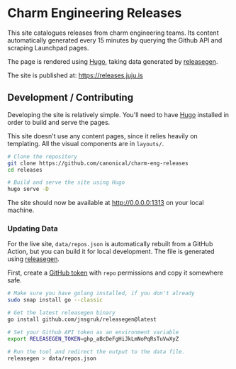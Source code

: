 # Charm Engineering Releases

This site catalogues releases from charm engineering teams. Its content automatically generated
every 15 minutes by querying the Github API and scraping Launchpad pages.

The page is rendered using [Hugo](https://gohugo.io), taking data generated by [releasegen](https://github.com/jnsgruk/releasegen).

The site is published at: https://releases.juju.is

## Development / Contributing

Developing the site is relatively simple. You'll need to have [Hugo](https://gohugo.com) installed
in order to build and serve the pages.

This site doesn't use any content pages, since it relies heavily on templating. All the visual
components are in `layouts/`.

```bash
# Clone the repository
git clone https://github.com/canonical/charm-eng-releases
cd releases

# Build and serve the site using Hugo
hugo serve -D
```

The site should now be available at http://0.0.0.0:1313 on your local machine.

### Updating Data

For the live site, `data/repos.json` is automatically rebuilt from a GitHub Action, but you can
build it for local development. The file is generated using
[releasegen](https://github.com/jnsgruk/releasegen).

First, create a [GitHub token](https://github.com/settings/tokens) with `repo` permissions and copy
it somewhere safe.

```sh
# Make sure you have golang installed, if you don't already
sudo snap install go --classic

# Get the latest releasegen binary
go install github.com/jnsgruk/releasegen@latest

# Set your Github API token as an environment variable
export RELEASEGEN_TOKEN=ghp_aBcDeFgHiJkLmNoPqRsTuVwXyZ

# Run the tool and redirect the output to the data file.
releasegen > data/repos.json
```
